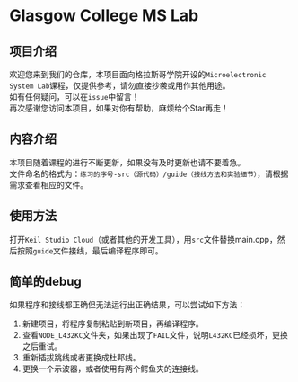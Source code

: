 # Glasgow College MS Lab

## 项目介绍
欢迎您来到我们的仓库，本项目面向格拉斯哥学院开设的`Microelectronic System Lab`课程，仅提供参考，请勿直接抄袭或用作其他用途。  
如有任何疑问，可以在`issue`中留言！  
再次感谢您访问本项目，如果对你有帮助，麻烦给个Star再走！

## 内容介绍
本项目随着课程的进行不断更新，如果没有及时更新也请不要着急。  
文件命名的格式为：`练习的序号-src（源代码）/guide（接线方法和实验细节）`，请根据需求查看相应的文件。

## 使用方法
打开`Keil Studio Cloud`（或者其他的开发工具），用`src`文件替换main.cpp，然后按照`guide`文件接线，最后编译程序即可。

## 简单的debug
如果程序和接线都正确但无法运行出正确结果，可以尝试如下方法：  
  1. 新建项目，将程序复制粘贴到新项目，再编译程序。
  2. 查看`NODE_L432KC`文件夹，如果出现了`FAIL`文件，说明`L432KC`已经损坏，更换之后重试。
  3. 重新插拔跳线或者更换成杜邦线。
  4. 更换一个示波器，或者使用有两个鳄鱼夹的连接线。  
